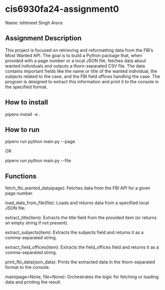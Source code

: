 # cis6930fa24-assignment0

Name: Ishtmeet Singh Arora

## Assignment Description

This project is focused on retrieving and reformatting data from the FBI’s Most Wanted API. The goal is to build a Python package that, when provided with a page number or a local JSON file, fetches data about wanted individuals and outputs a thorn-separated CSV file. The data contains important fields like the name or title of the wanted individual, the subjects related to the case, and the FBI field offices handling the case. The program is designed to extract this information and print it to the console in the specified format.

## How to install

pipenv install -e .

## How to run

pipenv run python main.py --page <integer>

OR

pipenv run python main.py --file <file-location>

## Functions

fetch_fbi_wanted_data(page): Fetches data from the FBI API for a given page number.

load_data_from_file(file): Loads and returns data from a specified local JSON file.

extract_title(item): Extracts the title field from the provided item (or returns an empty string if not present).

extract_subjects(item): Extracts the subjects field and returns it as a comma-separated string.

extract_field_offices(item): Extracts the field_offices field and returns it as a comma-separated string.

print_fbi_data(json_data): Prints the extracted data in the thorn-separated format to the console.

main(page=None, file=None): Orchestrates the logic for fetching or loading data and printing the result.



